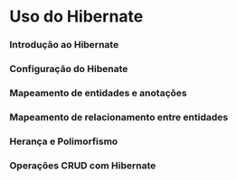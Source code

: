 # Uso do Hibernate

### Introdução ao Hibernate
### Configuração do Hibenate
### Mapeamento de entidades e anotações
### Mapeamento de relacionamento entre entidades
### Herança e Polimorfismo
### Operações CRUD com Hibernate



